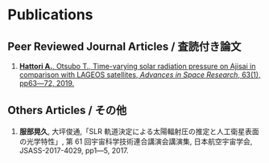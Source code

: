 # Publications

## Peer Reviewed Journal Articles / 査読付き論文

1. [**Hattori A.**, Otsubo T., Time-varying solar radiation pressure on Ajisai in comparison with LAGEOS satellites, *Advances in Space Research*, 63(1), pp63―72, 2019.](https://www.sciencedirect.com/science/article/pii/S0273117718306197)

## Others Articles / その他

1. **服部晃久**, 大坪俊通,「SLR 軌道決定による太陽輻射圧の推定と人工衛星表面の光学特性」, 第 61 回宇宙科学技術連合講演会講演集, 日本航空宇宙学会, JSASS-2017-4029, pp1―5, 2017.
